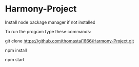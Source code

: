 # Harmony-Project
Install node package manager if not installed

To run the program type these commands:

git clone https://github.com/thomastai1666/Harmony-Project.git

npm install

npm start